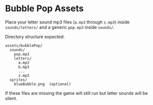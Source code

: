# Bubble Pop Assets

Place your letter sound mp3 files (`a.mp3` through `z.mp3`) inside `sounds/letters/` and a generic `pop.mp3` inside `sounds/`.

Directory structure expected:
```
assets/bubblePop/
  sounds/
    pop.mp3
    letters/
      a.mp3
      b.mp3
      ...
      z.mp3
  sprites/
    blueBubble.png  (optional)
```

If these files are missing the game will still run but letter sounds will be silent.